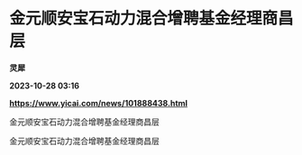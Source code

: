# 金元顺安宝石动力混合增聘基金经理商昌层
**灵犀**

**2023-10-28 03:16**

**https://www.yicai.com/news/101888438.html**

金元顺安宝石动力混合增聘基金经理商昌层

金元顺安宝石动力混合增聘基金经理商昌层